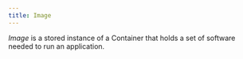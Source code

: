 ```yaml
---
title: Image
---
```


*Image* is a stored instance of a Container that holds a set of software needed to run an application.